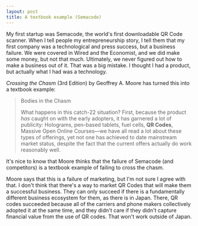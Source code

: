 ```yaml
---
layout: post
title: A textbook example (Semacode)
---
```


My first startup was Semacode, the world's first downloadable QR Code scanner. When I tell people my entrepreneurship story, I tell them that my first company was a technological and press success, but a business failure. We were covered in Wired and the Economist, and we did make some money, but not that much. Ultimately, we never figured out how to make a business out of it. That was a big mistake. I thought I had a product, but actually what I had was a technology.

*Crossing the Chasm* (3rd Edition) by Geoffrey A. Moore has turned this into a textbook example:

> Bodies in the Chasm
>
> What happens in this catch-22 situation? First, because the product *has* caught on with the early adopters, it has garnered a lot of publicity: Holograms, pen-based tablets, fuel cells, **QR Codes**, Massive Open Online Courses—we have all read a lot about these types of offerings, yet not one has achieved to date mainstream market status, despite the fact that the current offers actually do work reasonably well.

It's nice to know that Moore thinks that the failure of Semacode (and competitors) is a textbook example of failing to cross the chasm.

Moore says that this is a failure of marketing, but I'm not sure I agree with that. I don't think that there's a way to market QR Codes that will make them a successful business. They can only succeed if there is a fundamentally different business ecosystem for them, as there is in Japan. There, QR codes succeeded because all of the carriers and phone makers collectively adopted it at the same time, and they didn't care if they didn't capture financial value from the use of QR codes. That won't work outside of Japan.
